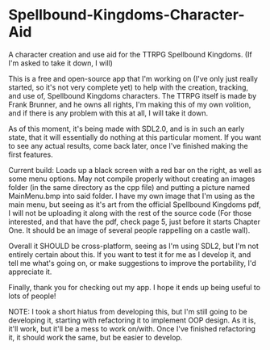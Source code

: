 # Spellbound-Kingdoms-Character-Aid
A character creation and use aid for the TTRPG Spellbound Kingdoms. (If I'm asked to take it down, I will)

This is a free and open-source app that I'm working on (I've only just really started, so it's not very complete yet) to help with the creation, tracking, and use of, Spellbound Kingdoms characters. The TTRPG itself is made by Frank Brunner, and he owns all rights, I'm making this of my own volition, and if there is any problem with this at all, I will take it down.

As of this moment, it's being made with SDL2.0, and is in such an early state, that it will essentially do nothing at this particular moment. If you want to see any actual results, come back later, once I've finished making the first features.



Current build: Loads up a black screen with a red bar on the right, as well as some menu options. May not compile properly without creating an images folder (in the same directory as the cpp file) and putting a picture named MainMenu.bmp into said folder.
I have my own image that I'm using as the main menu, but seeing as it's art from the official Spellbound Kingdoms pdf, I will not be uploading it along with the rest of the source code (For those interested, and that have the pdf, check page 5, just before it starts Chapter One. It should be an image of several people rappelling on a castle wall).

Overall it SHOULD be cross-platform, seeing as I'm using SDL2, but I'm not entirely certain about this. If you want to test it for me as I develop it, and tell me what's going on, or make suggestions to improve the portability, I'd appreciate it.

Finally, thank you for checking out my app. I hope it ends up being useful to lots of people!

NOTE: I took a short hiatus from developing this, but I'm still going to be developing it, starting with refactoring it to implement OOP design. As it is, it'll work, but it'll be a mess to work on/with. Once I've finished refactoring it, it should work the same, but be easier to develop.

